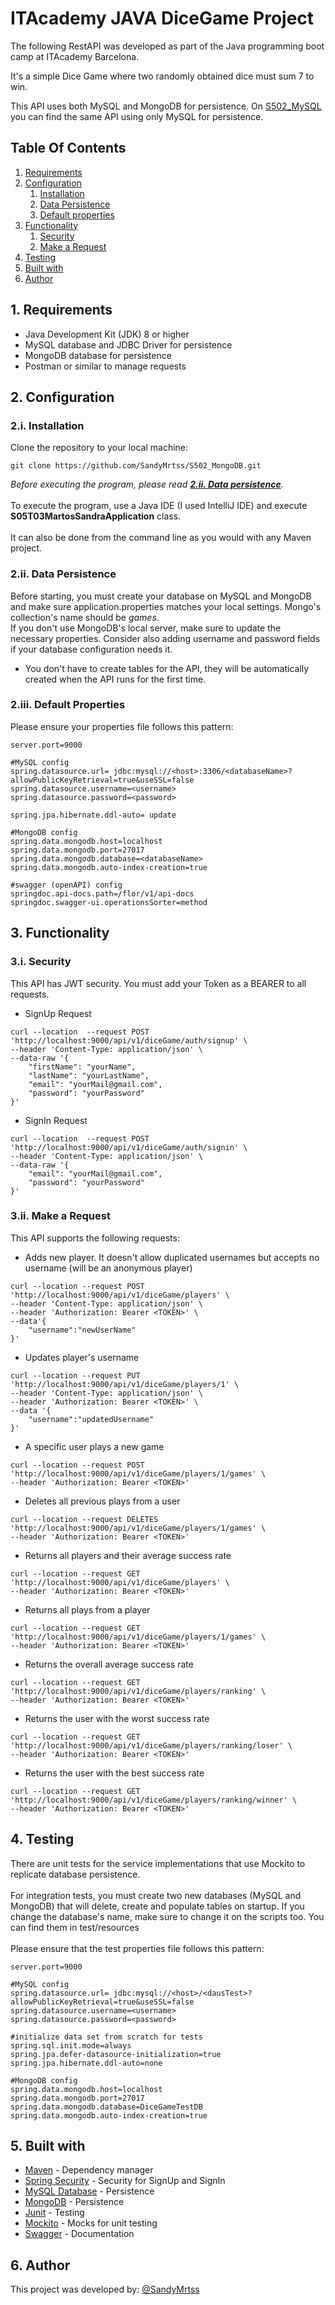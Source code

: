 # ITAcademy JAVA DiceGame Project

The following RestAPI was developed as part of the Java programming boot camp at ITAcademy Barcelona.

It's a simple Dice Game where two randomly obtained dice must sum 7 to win.

This API uses both MySQL and MongoDB for persistence. On [S502_MySQL](https://github.com/SandyMrtss/S0502_MySQL) you can find the same API using only MySQL for persistence.

## Table Of Contents
1. [Requirements](#req)
2. [Configuration](#conf)
    1. [Installation](#installation)
    2. [Data Persistence](#persist)
    3. [Default properties](#prop)
3. [Functionality](#func)
   1. [Security](#sec)
   2. [Make a Request](#requests)
5. [Testing](#testing)
6. [Built with](#built)
7. [Author](#author)

## 1. Requirements <a name="req"></a>
- Java Development Kit (JDK) 8 or higher
- MySQL database and JDBC Driver for persistence
- MongoDB database for persistence
- Postman or similar to manage requests
## 2. Configuration <a name="conf"></a>
### 2.i. Installation <a name="installation"></a>
Clone the repository to your local machine:
```git
git clone https://github.com/SandyMrtss/S502_MongoDB.git
```
*Before executing the program, please read  [**2.ii. Data persistence**](#persist).*
<br><br>
To execute the program, use a Java IDE (I used IntelliJ IDE) and execute <strong>S05T03MartosSandraApplication</strong> class.
<br><br>
It can also be done from the command line as you would with any Maven project. 
### 2.ii. Data Persistence <a name="persist"></a>
Before starting, you must create your database on MySQL and MongoDB and make sure application.properties matches your local settings. Mongo's collection's name should be *games*.
<br>
If you don't use MongoDB's local server, make sure to update the necessary properties. Consider also adding username and password fields if your database configuration needs it.
- You don't have to create tables for the API, they will be automatically created when the API runs for the first time.
### 2.iii. Default Properties <a name="prop"></a>
Please ensure your properties file follows this pattern:
```properties
server.port=9000

#MySQL config
spring.datasource.url= jdbc:mysql://<host>:3306/<databaseName>?allowPublicKeyRetrieval=true&useSSL=false
spring.datasource.username=<username>
spring.datasource.password=<password>

spring.jpa.hibernate.ddl-auto= update

#MongoDB config
spring.data.mongodb.host=localhost
spring.data.mongodb.port=27017
spring.data.mongodb.database=<databaseName>
spring.data.mongodb.auto-index-creation=true

#swagger (openAPI) config
springdoc.api-docs.path=/flor/v1/api-docs
springdoc.swagger-ui.operationsSorter=method
```
## 3. Functionality <a name="func"></a>
### 3.i. Security <a name="sec"></a>
This API has JWT security. You must add your Token as a BEARER to all requests.
- SignUp Request
```
curl --location  --request POST 'http://localhost:9000/api/v1/diceGame/auth/signup' \
--header 'Content-Type: application/json' \
--data-raw '{
    "firstName": "yourName",
    "lastName": "yourLastName",
    "email": "yourMail@gmail.com",
    "password": "yourPassword"
}'
```
- SignIn Request
```
curl --location  --request POST 'http://localhost:9000/api/v1/diceGame/auth/signin' \
--header 'Content-Type: application/json' \
--data-raw '{
    "email": "yourMail@gmail.com",
    "password": "yourPassword"
}'
```
### 3.ii. Make a Request <a name="requests"></a>
This API supports the following requests:
- Adds new player. It doesn't allow duplicated usernames but accepts no username (will be an anonymous player)
```
curl --location --request POST 'http://localhost:9000/api/v1/diceGame/players' \
--header 'Content-Type: application/json' \
--header 'Authorization: Bearer <TOKEN>' \
--data'{
    "username":"newUserName"
}'
```
- Updates player's username
```
curl --location --request PUT 'http://localhost:9000/api/v1/diceGame/players/1' \
--header 'Content-Type: application/json' \
--header 'Authorization: Bearer <TOKEN>' \
--data '{
    "username":"updatedUsername"
}'
```
- A specific user plays a new game
```
curl --location --request POST 'http://localhost:9000/api/v1/diceGame/players/1/games' \
--header 'Authorization: Bearer <TOKEN>'
```

- Deletes all previous plays from a user
```
curl --location --request DELETES 'http://localhost:9000/api/v1/diceGame/players/1/games' \
--header 'Authorization: Bearer <TOKEN>'
```
- Returns all players and their average success rate
```
curl --location --request GET 'http://localhost:9000/api/v1/diceGame/players' \
--header 'Authorization: Bearer <TOKEN>'
```
- Returns all plays from a player
```
curl --location --request GET 'http://localhost:9000/api/v1/diceGame/players/1/games' \
--header 'Authorization: Bearer <TOKEN>'
```
- Returns the overall average success rate
```
curl --location --request GET 'http://localhost:9000/api/v1/diceGame/players/ranking' \
--header 'Authorization: Bearer <TOKEN>'
```
- Returns the user with the worst success rate
```
curl --location --request GET 'http://localhost:9000/api/v1/diceGame/players/ranking/loser' \
--header 'Authorization: Bearer <TOKEN>'
```
- Returns the user with the best success rate
```
curl --location --request GET 'http://localhost:9000/api/v1/diceGame/players/ranking/winner' \
--header 'Authorization: Bearer <TOKEN>'
```

## 4. Testing <a name="testing"></a>
There are unit tests for the service implementations that use Mockito to replicate database persistence.
<br><br>
For integration tests, you must create two new databases (MySQL and MongoDB) that will delete, create and populate tables on startup. If you change the database's name, make sure to change it on the scripts too. You can find them in test/resources 
<br><br>
Please ensure that the test properties file follows this pattern:
```properties
server.port=9000

#MySQL config
spring.datasource.url= jdbc:mysql://<host>/<dausTest>?allowPublicKeyRetrieval=true&useSSL=false
spring.datasource.username=<username>
spring.datasource.password=<password>

#initialize data set from scratch for tests
spring.sql.init.mode=always
spring.jpa.defer-datasource-initialization=true
spring.jpa.hibernate.ddl-auto=none

#MongoDB config
spring.data.mongodb.host=localhost
spring.data.mongodb.port=27017
spring.data.mongodb.database=DiceGameTestDB
spring.data.mongodb.auto-index-creation=true
```
## 5. Built with <a name="built"></a>
- [Maven](https://maven.apache.org/) - Dependency manager
- [Spring Security](https://spring.io/projects/spring-security/) - Security for SignUp and SignIn
- [MySQL Database](https://www.mysql.com/) - Persistence
- [MongoDB](https://www.mongodb.com/es) - Persistence
- [Junit](https://junit.org/junit5/) - Testing
- [Mockito](https://site.mockito.org/) - Mocks for unit testing 
- [Swagger](https://swagger.io/) - Documentation

## 6. Author <a name="author"></a>
This project was developed by:
[@SandyMrtss](https://github.com/SandyMrtss)
